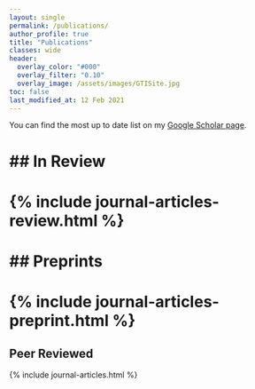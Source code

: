 ```yaml
---
layout: single
permalink: /publications/
author_profile: true
title: "Publications"
classes: wide
header:
  overlay_color: "#000"
  overlay_filter: "0.10"
  overlay_image: /assets/images/GTISite.jpg
toc: false
last_modified_at: 12 Feb 2021
---
```

You can find the most up to date list on my [Google Scholar page](https://scholar.google.ca/citations?user=0Clkv4YAAAAJ&hl=en).

# ## In Review
#
# {% include journal-articles-review.html %}
#
# ## Preprints
#
# {% include journal-articles-preprint.html %}

## Peer Reviewed

{% include journal-articles.html %}

